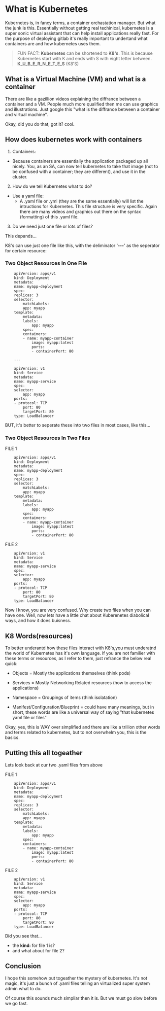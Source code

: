 # What is Kubernetes
Kubernetes is, in fancy terms, a container orchastation manager. But what the junk is this. Essentially without getting real techinical, kubernetes is a super sonic virtual assistant that can help install applications really fast. For the purpose of deploying gitlab it's really important to undertand what containers are and how kubernetes uses them.  

> FUN FACT: **Kubernetes** can be shortened to **K8's**. This is because Kubernetes start with K and ends with S with eight letter between. **K_U_B_E_R_N_E_T_E_S** (K8'S)

## What is a Virtual Machine (VM) and what is a container
There are like a gazillion videos explaining the diffrance between a container and a VM. People much more qualified then me can use graphics and illustrations. Just google this "what is the diffrance between a container and virtual machine".

Okay, did you do that, got it? cool.

## How does kubernetes work with containers
1. Containers:
* Because containers are essentially the application packaged up all nicely. You, as an SA, can now tell kubernetes to take that image (not to be confused with a container; they are different), and use it in the cluster.

2. How do we tell Kubernetes what to do?
* Use a yaml file:
  * A .yaml file or .yml (they are the same essentially) will list the intructions for Kubernetes. This file structure is very specific. Again there are many videos and graphics out there on the syntax (formatting) of this .yaml file.

3. Do we need just one file or lots of files?

This depands...

K8's can use just one file like this, with the deliminator '**---**' as the seperator for certain resource:

### Two Object Resources In One File
```
    apiVersion: apps/v1
    kind: Deployment
    metadata:
    name: myapp-deployment
    spec:
    replicas: 3
    selector:
        matchLabels:
        app: myapp
    template:
        metadata:
        labels:
            app: myapp
        spec:
        containers:
        - name: myapp-container
            image: myapp:latest
            ports:
            - containerPort: 80

    ---

    apiVersion: v1
    kind: Service
    metadata:
    name: myapp-service
    spec:
    selector:
        app: myapp
    ports:
    - protocol: TCP
        port: 80
        targetPort: 80
    type: LoadBalancer
```

BUT, it's better to seperate these into two files in most cases, like this...

### Two Object Resources In Two Files
FILE 1
```
    apiVersion: apps/v1
    kind: Deployment
    metadata:
    name: myapp-deployment
    spec:
    replicas: 3
    selector:
        matchLabels:
        app: myapp
    template:
        metadata:
        labels:
            app: myapp
        spec:
        containers:
        - name: myapp-container
            image: myapp:latest
            ports:
            - containerPort: 80

```
FILE 2
```
    apiVersion: v1
    kind: Service
    metadata:
    name: myapp-service
    spec:
    selector:
        app: myapp
    ports:
    - protocol: TCP
        port: 80
        targetPort: 80
    type: LoadBalancer
```

Now I know, you are very confused. Why create two files when you can have one. Well, now lets have a little chat about Kuberenetes diabolical ways, and how it does buisness. 

## K8 Words(resources)

To better underantd how these files interact with K8's,you must underatnd the world of Kubernetes has it's own language. If you are not familier with these terms or resources, as I refer to them, just refrance the below real quick:

- Objects = Mostly the applications themselves (think pods)

- Services = Mostly Networking Related resources (how to access the applications)

- Namespace = Groupings of items (think isolatation)

- Manifest/Configuration/Blueprint = could have many meanings, but in short, these words are like a universal way of saying "that kubernetes yaml file or files"

Okay, yes, this is WAY over simplified and there are like a trillion other words and terms related to kubernetes, but to not overwhelm you, this is the basics.

## Putting this all togeather
Lets look back at our two .yaml files from above

FILE 1
```
    apiVersion: apps/v1
    kind: Deployment
    metadata:
    name: myapp-deployment
    spec:
    replicas: 3
    selector:
        matchLabels:
        app: myapp
    template:
        metadata:
        labels:
            app: myapp
        spec:
        containers:
        - name: myapp-container
            image: myapp:latest
            ports:
            - containerPort: 80
```

FILE 2
```
    apiVersion: v1
    kind: Service
    metadata:
    name: myapp-service
    spec:
    selector:
        app: myapp
    ports:
    - protocol: TCP
        port: 80
        targetPort: 80
    type: LoadBalancer
```

Did you see that...

* the **kind:** for file 1 is? 
* and what about for file 2?

## Conclusion
I hope this somehow put togeather the mystery of kubernetes. It's not magic, it's just a bunch of .yaml files telling an virtualized super system admin what to do.

Of course this sounds much simpliar then it is. But we must go slow before we go fast.
